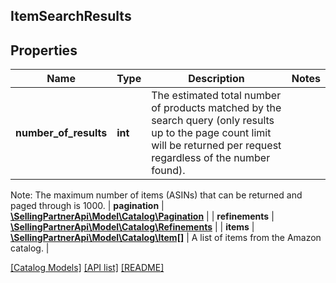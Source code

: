 ## ItemSearchResults

## Properties

Name | Type | Description | Notes
------------ | ------------- | ------------- | -------------
**number_of_results** | **int** | The estimated total number of products matched by the search query (only results up to the page count limit will be returned per request regardless of the number found).

Note: The maximum number of items (ASINs) that can be returned and paged through is 1000. |
**pagination** | [**\SellingPartnerApi\Model\Catalog\Pagination**](Pagination.md) |  |
**refinements** | [**\SellingPartnerApi\Model\Catalog\Refinements**](Refinements.md) |  |
**items** | [**\SellingPartnerApi\Model\Catalog\Item[]**](Item.md) | A list of items from the Amazon catalog. |

[[Catalog Models]](../) [[API list]](../../Api) [[README]](../../../README.md)
